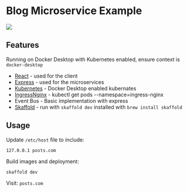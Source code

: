 # Blog Microservice Example

<img src="https://s3.us-west-2.amazonaws.com/secure.notion-static.com/e2af64de-6628-4baf-886f-a23eda39254a/Untitled.png?X-Amz-Algorithm=AWS4-HMAC-SHA256&X-Amz-Content-Sha256=UNSIGNED-PAYLOAD&X-Amz-Credential=AKIAT73L2G45EIPT3X45%2F20211224%2Fus-west-2%2Fs3%2Faws4_request&X-Amz-Date=20211224T060944Z&X-Amz-Expires=86400&X-Amz-Signature=811dd1114d7d8b7f0beaf1991e10e9f17260d30d77338da12b468d5757560cb6&X-Amz-SignedHeaders=host&response-content-disposition=filename%20%3D%22Untitled.png%22&x-id=GetObject">

## Features

Running on Docker Desktop with Kubernetes enabled, ensure context is `docker-desktop`

* [React](https://reactjs.org/) - used for the client
* [Express](https://expressjs.com/) - used for the microservices
* [Kubernetes](https://kubernetes.io/) - Docker Desktop enabled kubernates
* [IngressNginx](https://kubernetes.github.io/ingress-nginx/deploy/) - kubectl get pods --namespace=ingress-nginx
* Event Bus - Basic implementation with express
* [Skaffold](https://skaffold.dev/) - run with `skaffold dev` installed with `brew install skaffold`

## Usage

Update `/etc/host` file to include:

```
127.0.0.1 posts.com
```

Build images and deployment:

```
skaffold dev
```

Visit:  `posts.com`
